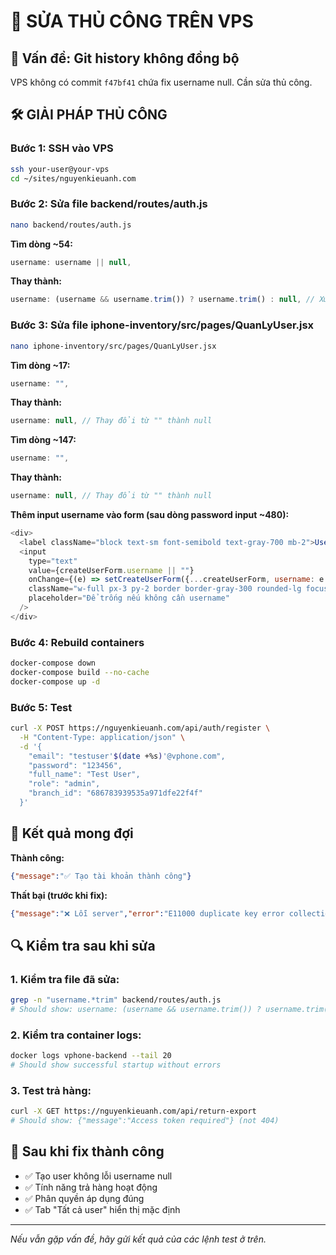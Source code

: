 # 🔧 SỬA THỦ CÔNG TRÊN VPS

## 🚨 Vấn đề: Git history không đồng bộ

VPS không có commit `f47bf41` chứa fix username null. Cần sửa thủ công.

## 🛠️ GIẢI PHÁP THỦ CÔNG

### **Bước 1: SSH vào VPS**
```bash
ssh your-user@your-vps
cd ~/sites/nguyenkieuanh.com
```

### **Bước 2: Sửa file backend/routes/auth.js**
```bash
nano backend/routes/auth.js
```

**Tìm dòng ~54:**
```javascript
username: username || null,
```

**Thay thành:**
```javascript
username: (username && username.trim()) ? username.trim() : null, // Xử lý empty string và spaces
```

### **Bước 3: Sửa file iphone-inventory/src/pages/QuanLyUser.jsx**
```bash
nano iphone-inventory/src/pages/QuanLyUser.jsx
```

**Tìm dòng ~17:**
```javascript
username: "",
```

**Thay thành:**
```javascript
username: null, // Thay đổi từ "" thành null
```

**Tìm dòng ~147:**
```javascript
username: "",
```

**Thay thành:**
```javascript
username: null, // Thay đổi từ "" thành null
```

**Thêm input username vào form (sau dòng password input ~480):**
```javascript
<div>
  <label className="block text-sm font-semibold text-gray-700 mb-2">Username (tùy chọn)</label>
  <input
    type="text"
    value={createUserForm.username || ""}
    onChange={(e) => setCreateUserForm({...createUserForm, username: e.target.value || null})}
    className="w-full px-3 py-2 border border-gray-300 rounded-lg focus:outline-none focus:ring-2 focus:ring-blue-500"
    placeholder="Để trống nếu không cần username"
  />
</div>
```

### **Bước 4: Rebuild containers**
```bash
docker-compose down
docker-compose build --no-cache
docker-compose up -d
```

### **Bước 5: Test**
```bash
curl -X POST https://nguyenkieuanh.com/api/auth/register \
  -H "Content-Type: application/json" \
  -d '{
    "email": "testuser'$(date +%s)'@vphone.com",
    "password": "123456",
    "full_name": "Test User",
    "role": "admin",
    "branch_id": "686783939535a971dfe22f4f"
  }'
```

## 🎯 Kết quả mong đợi

**Thành công:**
```json
{"message":"✅ Tạo tài khoản thành công"}
```

**Thất bại (trước khi fix):**
```json
{"message":"❌ Lỗi server","error":"E11000 duplicate key error collection: nguyenkieuanh.users index: username_1 dup key: { username: null }"}
```

## 🔍 Kiểm tra sau khi sửa

### **1. Kiểm tra file đã sửa:**
```bash
grep -n "username.*trim" backend/routes/auth.js
# Should show: username: (username && username.trim()) ? username.trim() : null
```

### **2. Kiểm tra container logs:**
```bash
docker logs vphone-backend --tail 20
# Should show successful startup without errors
```

### **3. Test trả hàng:**
```bash
curl -X GET https://nguyenkieuanh.com/api/return-export
# Should show: {"message":"Access token required"} (not 404)
```

## 🚀 Sau khi fix thành công

- ✅ Tạo user không lỗi username null
- ✅ Tính năng trả hàng hoạt động
- ✅ Phân quyền áp dụng đúng
- ✅ Tab "Tất cả user" hiển thị mặc định

---
*Nếu vẫn gặp vấn đề, hãy gửi kết quả của các lệnh test ở trên.* 